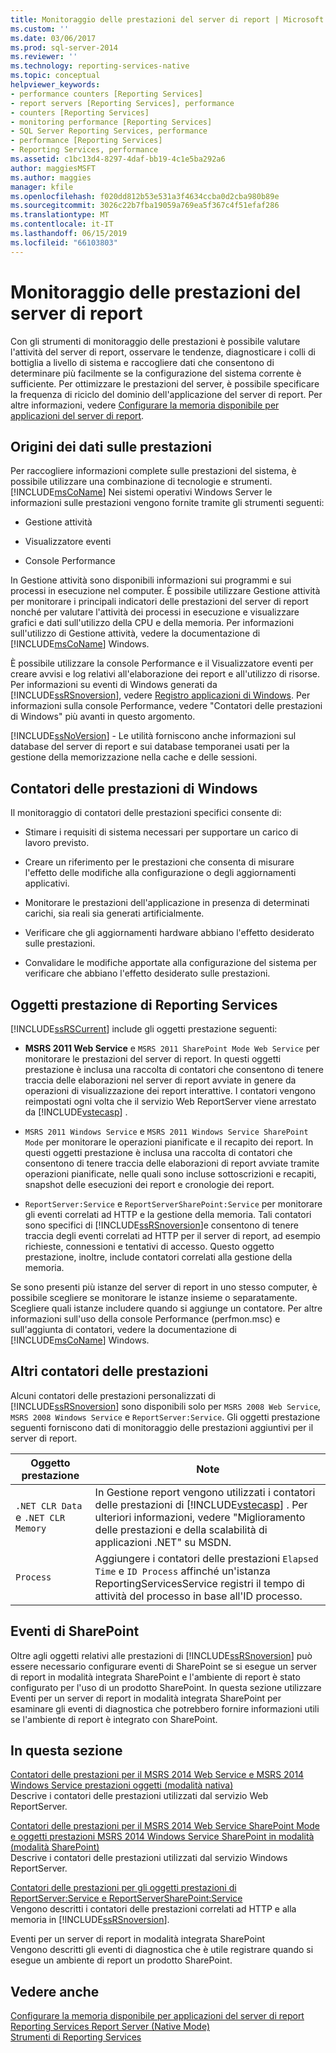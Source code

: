 ```yaml
---
title: Monitoraggio delle prestazioni del server di report | Microsoft Docs
ms.custom: ''
ms.date: 03/06/2017
ms.prod: sql-server-2014
ms.reviewer: ''
ms.technology: reporting-services-native
ms.topic: conceptual
helpviewer_keywords:
- performance counters [Reporting Services]
- report servers [Reporting Services], performance
- counters [Reporting Services]
- monitoring performance [Reporting Services]
- SQL Server Reporting Services, performance
- performance [Reporting Services]
- Reporting Services, performance
ms.assetid: c1bc13d4-8297-4daf-bb19-4c1e5ba292a6
author: maggiesMSFT
ms.author: maggies
manager: kfile
ms.openlocfilehash: f020dd812b53e531a3f4634ccba0d2cba980b89e
ms.sourcegitcommit: 3026c22b7fba19059a769ea5f367c4f51efaf286
ms.translationtype: MT
ms.contentlocale: it-IT
ms.lasthandoff: 06/15/2019
ms.locfileid: "66103803"
---
```

# <a name="monitoring-report-server-performance"></a>Monitoraggio delle prestazioni del server di report
  Con gli strumenti di monitoraggio delle prestazioni è possibile valutare l'attività del server di report, osservare le tendenze, diagnosticare i colli di bottiglia a livello di sistema e raccogliere dati che consentono di determinare più facilmente se la configurazione del sistema corrente è sufficiente. Per ottimizzare le prestazioni del server, è possibile specificare la frequenza di riciclo del dominio dell'applicazione del server di report. Per altre informazioni, vedere [Configurare la memoria disponibile per applicazioni del server di report](../report-server/configure-available-memory-for-report-server-applications.md).  
  
## <a name="sources-of-performance-data"></a>Origini dei dati sulle prestazioni  
 Per raccogliere informazioni complete sulle prestazioni del sistema, è possibile utilizzare una combinazione di tecnologie e strumenti. [!INCLUDE[msCoName](../../includes/msconame-md.md)] Nei sistemi operativi Windows Server le informazioni sulle prestazioni vengono fornite tramite gli strumenti seguenti:  
  
-   Gestione attività  
  
-   Visualizzatore eventi  
  
-   Console Performance  
  
 In Gestione attività sono disponibili informazioni sui programmi e sui processi in esecuzione nel computer. È possibile utilizzare Gestione attività per monitorare i principali indicatori delle prestazioni del server di report nonché per valutare l'attività dei processi in esecuzione e visualizzare grafici e dati sull'utilizzo della CPU e della memoria. Per informazioni sull'utilizzo di Gestione attività, vedere la documentazione di [!INCLUDE[msCoName](../../includes/msconame-md.md)] Windows.  
  
 È possibile utilizzare la console Performance e il Visualizzatore eventi per creare avvisi e log relativi all'elaborazione dei report e all'utilizzo di risorse. Per informazioni su eventi di Windows generati da [!INCLUDE[ssRSnoversion](../../includes/ssrsnoversion-md.md)], vedere [Registro applicazioni di Windows](windows-application-log.md). Per informazioni sulla console Performance, vedere "Contatori delle prestazioni di Windows" più avanti in questo argomento.  
  
 [!INCLUDE[ssNoVersion](../../includes/ssnoversion-md.md)] - Le utilità forniscono anche informazioni sul database del server di report e sui database temporanei usati per la gestione della memorizzazione nella cache e delle sessioni.  
  
## <a name="windows-performance-counters"></a>Contatori delle prestazioni di Windows  
 Il monitoraggio di contatori delle prestazioni specifici consente di:  
  
-   Stimare i requisiti di sistema necessari per supportare un carico di lavoro previsto.  
  
-   Creare un riferimento per le prestazioni che consenta di misurare l'effetto delle modifiche alla configurazione o degli aggiornamenti applicativi.  
  
-   Monitorare le prestazioni dell'applicazione in presenza di determinati carichi, sia reali sia generati artificialmente.  
  
-   Verificare che gli aggiornamenti hardware abbiano l'effetto desiderato sulle prestazioni.  
  
-   Convalidare le modifiche apportate alla configurazione del sistema per verificare che abbiano l'effetto desiderato sulle prestazioni.  
  
## <a name="reporting-services-performance-objects"></a>Oggetti prestazione di Reporting Services  
 [!INCLUDE[ssRSCurrent](../../includes/ssrscurrent-md.md)] include gli oggetti prestazione seguenti:  
  
-   **MSRS 2011 Web Service** e `MSRS 2011 SharePoint Mode Web Service` per monitorare le prestazioni del server di report. In questi oggetti prestazione è inclusa una raccolta di contatori che consentono di tenere traccia delle elaborazioni nel server di report avviate in genere da operazioni di visualizzazione dei report interattive. I contatori vengono reimpostati ogni volta che il servizio Web ReportServer viene arrestato da [!INCLUDE[vstecasp](../../includes/vstecasp-md.md)] .  
  
-   `MSRS 2011 Windows Service` e `MSRS 2011 Windows Service SharePoint Mode` per monitorare le operazioni pianificate e il recapito dei report. In questi oggetti prestazione è inclusa una raccolta di contatori che consentono di tenere traccia delle elaborazioni di report avviate tramite operazioni pianificate, nelle quali sono incluse sottoscrizioni e recapiti, snapshot delle esecuzioni dei report e cronologie dei report.  
  
-   `ReportServer:Service` e `ReportServerSharePoint:Service` per monitorare gli eventi correlati ad HTTP e la gestione della memoria. Tali contatori sono specifici di [!INCLUDE[ssRSnoversion](../../includes/ssrsnoversion-md.md)]e consentono di tenere traccia degli eventi correlati ad HTTP per il server di report, ad esempio richieste, connessioni e tentativi di accesso. Questo oggetto prestazione, inoltre, include contatori correlati alla gestione della memoria.  
  
 Se sono presenti più istanze del server di report in uno stesso computer, è possibile scegliere se monitorare le istanze insieme o separatamente. Scegliere quali istanze includere quando si aggiunge un contatore. Per altre informazioni sull'uso della console Performance (perfmon.msc) e sull'aggiunta di contatori, vedere la documentazione di [!INCLUDE[msCoName](../../includes/msconame-md.md)] Windows.  
  
## <a name="other-performance-counters"></a>Altri contatori delle prestazioni  
 Alcuni contatori delle prestazioni personalizzati di [!INCLUDE[ssRSnoversion](../../includes/ssrsnoversion-md.md)] sono disponibili solo per `MSRS 2008 Web Service`, `MSRS 2008 Windows Service` e `ReportServer:Service`. Gli oggetti prestazione seguenti forniscono dati di monitoraggio delle prestazioni aggiuntivi per il server di report.  
  
|Oggetto prestazione|Note|  
|------------------------|-----------|  
|`.NET CLR Data` e `.NET CLR Memory`|In Gestione report vengono utilizzati i contatori delle prestazioni di [!INCLUDE[vstecasp](../../includes/vstecasp-md.md)] . Per ulteriori informazioni, vedere "Miglioramento delle prestazioni e della scalabilità di applicazioni .NET" su MSDN.|  
|`Process`|Aggiungere i contatori delle prestazioni `Elapsed Time` e `ID Process` affinché un'istanza ReportingServicesService registri il tempo di attività del processo in base all'ID processo.|  
  
## <a name="sharepoint-events"></a>Eventi di SharePoint  
 Oltre agli oggetti relativi alle prestazioni di [!INCLUDE[ssRSnoversion](../../includes/ssrsnoversion-md.md)] può essere necessario configurare eventi di SharePoint se si esegue un server di report in modalità integrata SharePoint e l'ambiente di report è stato configurato per l'uso di un prodotto SharePoint. In questa sezione utilizzare Eventi per un server di report in modalità integrata SharePoint per esaminare gli eventi di diagnostica che potrebbero fornire informazioni utili se l'ambiente di report è integrato con SharePoint.  
  
## <a name="in-this-section"></a>In questa sezione  
 [Contatori delle prestazioni per il MSRS 2014 Web Service e MSRS 2014 Windows Service prestazioni oggetti &#40;modalità nativa&#41;](performance-counters-msrs-2011-web-service-performance-objects.md)  
 Descrive i contatori delle prestazioni utilizzati dal servizio Web ReportServer.  
  
 [Contatori delle prestazioni per il MSRS 2014 Web Service SharePoint Mode e oggetti prestazioni MSRS 2014 Windows Service SharePoint in modalità &#40;modalità SharePoint&#41;](performance-counters-msrs-2011-sharepoint-mode-performance-objects.md)  
 Descrive i contatori delle prestazioni utilizzati dal servizio Windows ReportServer.  
  
 [Contatori delle prestazioni per gli oggetti prestazioni di ReportServer:Service e ReportServerSharePoint:Service](performance-counters-reportserver-service-performance-objects.md)  
 Vengono descritti i contatori delle prestazioni correlati ad HTTP e alla memoria in [!INCLUDE[ssRSnoversion](../../includes/ssrsnoversion-md.md)].  
  
 Eventi per un server di report in modalità integrata SharePoint  
 Vengono descritti gli eventi di diagnostica che è utile registrare quando si esegue un ambiente di report un prodotto SharePoint.  
  
## <a name="see-also"></a>Vedere anche  
 [Configurare la memoria disponibile per applicazioni del server di report](../report-server/configure-available-memory-for-report-server-applications.md)   
 [Reporting Services Report Server &#40;Native Mode&#41;](reporting-services-report-server-native-mode.md)   
 [Strumenti di Reporting Services](../tools/reporting-services-tools.md)  
  
  
